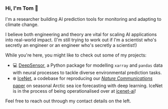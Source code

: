### Hi, I'm Tom 👋

I'm a researcher building AI prediction tools for monitoring and adapting to climate change.

I believe both engineering and theory are vital for scaling AI applications into real-world impact. (I'm still trying to work out if I'm a scientist who's secretly an engineer or an engineer who's secretly a scientist!)

While you're here, you might like to check out some of my projects:
* :computer: [DeepSensor](https://github.com/tom-andersson/deepsensor), a Python package for modelling `xarray` and `pandas` data with neural processes to tackle diverse environmental prediction tasks.
* :snowflake: [IceNet](https://github.com/tom-andersson/icenet-paper), a codebase for reproducing our [*Nature Communications* paper](https://www.nature.com/articles/s41467-021-25257-4) on seasonal Arctic sea ice forecasting with deep learning. IceNet is in the process of being operationalised over at [icenet-ai](https://github.com/icenet-ai)!

Feel free to reach out through my contact details on the left.
